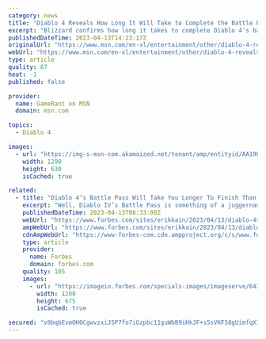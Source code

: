 ```yaml
---
category: news
title: "Diablo 4 Reveals How Long It Will Take to Complete the Battle Passes"
excerpt: "Blizzard confirms how long it takes to complete Diablo 4's battle passes, with one releasing for each season of content for the game."
publishedDateTime: 2023-04-13T14:23:17Z
originalUrl: "https://www.msn.com/en-xl/entertainment/other/diablo-4-reveals-how-long-it-will-take-to-complete-the-battle-passes/ar-AA19PPPp"
webUrl: "https://www.msn.com/en-xl/entertainment/other/diablo-4-reveals-how-long-it-will-take-to-complete-the-battle-passes/ar-AA19PPPp"
type: article
quality: 87
heat: -1
published: false

provider:
  name: GameRant on MSN
  domain: msn.com

topics:
  - Diablo 4

images:
  - url: "https://img-s-msn-com.akamaized.net/tenant/amp/entityid/AA19PZFa.img?h=630&w=1200&m=6&q=60&o=t&l=f&f=jpg"
    width: 1200
    height: 630
    isCached: true

related:
  - title: "Diablo 4’s Battle Pass Will Take You Longer To Finish Than Most Video Games"
    excerpt: "Well, Diablo IV’s Battle Pass is something of a juggernaut. It will be challenging for casual players to complete, to say the least. Blizzard is clocking the time it takes to finish the Season 1 pass ..."
    publishedDateTime: 2023-04-13T08:33:00Z
    webUrl: "https://www.forbes.com/sites/erikkain/2023/04/13/diablo-4s-battle-pass-will-take-you-longer-to-finish-than-most-video-games/"
    ampWebUrl: "https://www.forbes.com/sites/erikkain/2023/04/13/diablo-4s-battle-pass-will-take-you-longer-to-finish-than-most-video-games/amp/"
    cdnAmpWebUrl: "https://www-forbes-com.cdn.ampproject.org/c/s/www.forbes.com/sites/erikkain/2023/04/13/diablo-4s-battle-pass-will-take-you-longer-to-finish-than-most-video-games/amp/"
    type: article
    provider:
      name: Forbes
      domain: forbes.com
    quality: 105
    images:
      - url: "https://imageio.forbes.com/specials-images/imageserve/64381dd130ba2f49e68508e3/0x0.jpg?format=jpg&width=1200"
        width: 1200
        height: 675
        isCached: true

secured: "v9bqbEvmOH0CgwvzxiJ5P7fo7iGzpbc11guWbB9iHkJF+s5sVKF58gUimfqXI5CaNtXrJ6T4s4pk6SsO21G+8EWOOGZiZ+pmuIDpluMHe4rbBCFcfw/g1nhcGiaWzO0Z3IlrX4Z4Z/g1YfQ7/j/e9XfqOsJtFnnNM4b3X3KzzXMzXySP3PognfcroKFC8dFQ5je/Z5NpU6x09iKii32tVk8H4hY6ci1eHzY2pLiNpKHXDNs+kzSeoy9tEZIhISd1QwZIv6HU+JaDTI0PgaYKFa1I+06SXTsEYRCVgsHr5mAfOX4UnLcuvdBLL8rFYf9d5SnLsj6KisViOth2vJpD/ZDZBFSiXRMVCCxG6rT4p4w=;nquCtE4tKPzKv8T4s6leFg=="
---
```


